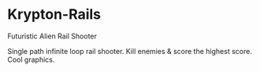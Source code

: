 # Krypton-Rails
Futuristic Alien Rail Shooter

Single path infinite loop rail shooter. Kill enemies & score the highest score. Cool graphics.
